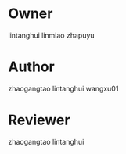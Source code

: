 # Owner
lintanghui
linmiao
zhapuyu

# Author 
zhaogangtao
lintanghui
wangxu01

# Reviewer
zhaogangtao
lintanghui